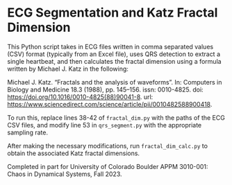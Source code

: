 # ECG Segmentation and Katz Fractal Dimension

This Python script takes in ECG files written in comma separated values (CSV) format (typically from an Excel file), uses QRS detection to extract a single heartbeat, and then calculates the fractal dimension using a formula written by Michael J. Katz in the following:

Michael J. Katz. “Fractals and the analysis of waveforms”. In: Computers in Biology and Medicine 18.3
(1988), pp. 145–156. issn: 0010-4825. doi: https://doi.org/10.1016/0010-4825(88)90041-8. url:
https://www.sciencedirect.com/science/article/pii/0010482588900418.

To run this, replace lines 38-42 of `fractal_dim.py` with the paths of the ECG CSV files, and modify line 53 in `qrs_segment.py` with the appropriate sampling rate.

After making the necessary modifications, run `fractal_dim_calc.py` to obtain the associated Katz fractal dimensions.

Completed in part for University of Colorado Boulder APPM 3010-001: Chaos in Dynamical Systems, Fall 2023.
